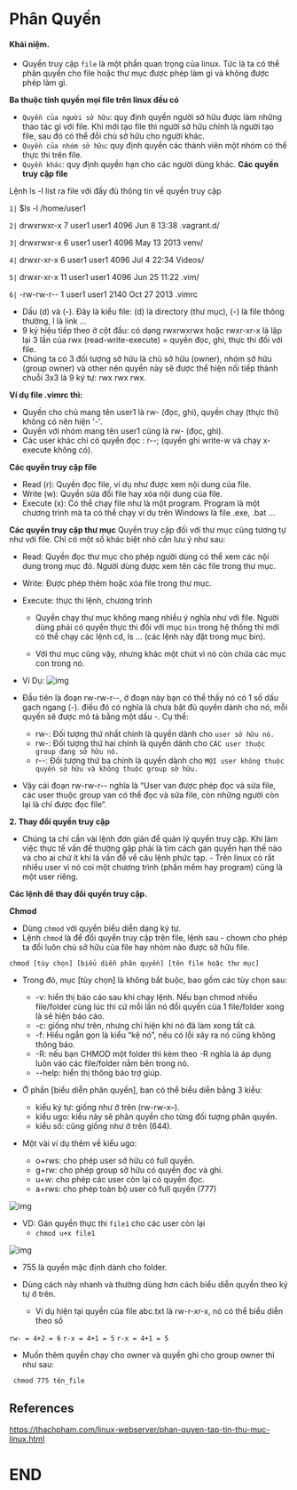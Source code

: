 # Phân Quyền

#### Khái niệm.
- Quyền truy cập ``file`` là một phần quan trọng của linux. Tức là ta có thể phân quyền cho file hoặc thư mục được phép làm gì và không được phép làm gì.

**Ba thuộc tính quyền mọi file trên linux đều có**
- ``Quyền của người sở hữu``: quy định quyền người sở hữu được làm những thao tác gì với file. Khi mới tạo file thì người sở hữu chính là người tạo file, sau đó có thể đổi chủ sở hữu cho người khác.
- ``Quyền của nhóm sở hữu``: quy định quyền các thành viên một nhóm có thể thực thi trên file.
- ``Quyền khác``: quy định quyền hạn cho các người dùng khác.
**Các quyền truy cập file**

Lệnh ls -l list ra file với đầy đủ thông tin về quyền truy cập

``1|`` $ls -l /home/user1

``2|`` drwxrwxr-x   7 user1 user1   4096 Jun  8 13:38 .vagrant.d/ 

``3|`` drwxrwxr-x   6 user1 user1   4096 May 13  2013 venv/ 

``4|`` drwxr-xr-x   6 user1 user1   4096 Jul  4 22:34 Videos/ 

``5|`` drwxr-xr-x  11 user1 user1   4096 Jun 25 11:22 .vim/

``6|`` -rw-rw-r--   1 user1 user1   2140 Oct 27  2013 .vimrc

- Dấu (d) và (-). Đây là kiểu file: (d) là directory (thư mục), (-) là file thông thường, l là link …
- 9 ký hiệu tiếp theo ở cột đầu: có dạng rwxrwxrwx hoặc rwxr-xr-x là lặp lại 3 lần của rwx (read-write-execute) = quyền đọc, ghi, thực thi đối với file.
- Chúng ta có 3 đối tượng sở hữu là chủ sở hữu (owner), nhóm sở hữu (group owner)  và other nên quyền này sẽ được thể hiện nối tiếp thành chuỗi 3x3 là 9 ký tự: rwx rwx rwx.

**Ví dụ file .vimrc thì:**

- Quyền cho chủ mang tên user1 là rw- (đọc, ghi), quyền chạy (thực thi) không có nên hiện '-'.
- Quyền với nhóm mang tên user1 cũng là rw- (đọc, ghi).
- Các user khác chỉ có quyền đọc : r--;  (quyền ghi write-w và chạy x-execute không có).

**Các quyền truy cập file**
- Read (r): Quyền đọc file, ví dụ như được xem nội dung của file.
- Write (w): Quyền sửa đổi file hay xóa nội dung của file.
- Execute (x): Có thể chạy file như là một program. Program là một chương trình mà ta có thể chạy ví dụ trên Windows là file .exe, .bat ...

**Các quyền truy cập thư mục**
Quyền truy cập đối với thư mục cũng tương tự như với file. Chỉ có một số khác biệt nhỏ cần lưu ý như sau:

- Read: Quyền đọc thư mục cho phép người dùng có thể xem các nội dung trong mục đó. Người dùng được xem tên các file trong thư mục.
- Write: Được phép thêm hoặc xóa file trong thư mục.
- Execute: thực thi lệnh, chương trình

    - Quyền chạy thư mục không mang nhiều ý nghĩa như với file. Người dùng phải có quyền thực thi đối với mục ``bin`` trong hệ thống thì mới có thể chạy các lệnh cd, ls ... (các lệnh này đặt trong mục bin).

    - Với thư mục cũng vậy, nhưng khác một chút vì nó còn chứa các mục con trong nó.

- Ví Dụ: 
![img](https://scontent.fhan5-7.fna.fbcdn.net/v/t1.15752-9/62200894_323836978530261_6082137234071355392_n.png?_nc_cat=103&_nc_oc=AQmtJ6j3kVvbKRxSfDjcY6iKaq6E9dJtx-ktXsC1X30ZIdfOIPuVBlmFffCSnA_dpG4&_nc_ht=scontent.fhan5-7.fna&oh=e538af41b9b6b3fcc8dca4825a02911e&oe=5D85D4AF)

- Đầu tiên là đoạn rw-rw-r--, ở đoạn này bạn có thể thấy nó có 1 số dấu gạch ngang (-). điều đó có nghĩa là chưa bật đủ quyền dành cho nó, mỗi quyền sẽ được mô tả bằng một dấu -. Cụ thể:

  - rw-: Đối tượng thứ nhất chính là quyền dành cho ``user sở hữu nó.``
  - rw-: Đối tượng thứ hai chính là quyền dành cho ``CÁC user thuộc group đang sở hữu nó.``
  - r--: Đối tượng thứ ba chính là quyền dành cho ``MỌI user không thuộc quyền sở hữu và không thuộc group sở hữu.``
- Vậy cái đoạn rw-rw-r-- nghĩa là “User van được phép đọc và sửa file, các user thuộc group van có thể đọc và sửa file, còn những người còn lại là chỉ được đọc file“.

**2. Thay đổi quyền truy cập**
- Chúng ta chỉ cần vài lệnh đơn giản để quản lý quyền truy cập. Khi làm việc thực tế vấn đề thường gặp phải là tìm cách gán quyền hạn thế nào và cho ai chứ ít khi là vấn đề về câu lệnh phức tạp. - Trên linux có rất nhiều user vì nó coi một chương trình (phần mềm hay program) cũng là một user riêng.

**Các lệnh để thay đổi quyền truy cập.**

**Chmod**
- Dùng ``chmod`` với quyền biểu diễn dạng ký tự.
- Lệnh ``chmod`` là để đổi quyền truy cập trên file, lệnh sau - chown cho phép ta đổi luôn chủ sở hữu của file hay nhóm nào được sở hữu file.

``chmod [tùy chọn] [biểu diễn phân quyền] [tên file hoặc thư mục]``
- Trong đó, mục [tùy chọn] là không bắt buộc, bao gồm các tùy chọn sau:

  - -v: hiển thị báo cáo sau khi chạy lệnh. Nếu bạn chmod nhiều file/folder cùng lúc thì cứ mỗi lần nó đổi quyền của 1 file/folder xong là sẽ hiện báo cáo.
  - -c: giống như trên, nhưng chỉ hiện khi nó đã làm xong tất cả.
  - -f: Hiểu ngắn gọn là kiểu “kệ nó”, nếu có lỗi xảy ra nó cũng không thông báo.
  - -R: nếu bạn CHMOD một folder thì kèm theo -R nghĩa là áp dụng luôn vào các file/folder nằm bên trong nó.
  - --help: hiển thị thông báo trợ giúp.
- Ở phần [biểu diễn phân quyền], ban có thể biểu diễn bằng 3 kiểu:

  - kiểu ký tự: giống như ở trên (rw-rw-x–).
  - kiểu ugo: kiểu này sẽ phân quyền cho từng đối tượng phân quyền.
  - kiểu số: cũng giống như ở trên (644).
- Một vài ví dụ thêm về kiểu ugo:
  - o+rws: cho phép user sở hữu có full quyền.
  - g+rw: cho phép group sở hữu có quyền đọc và ghi.
  - u+w: cho phép các user còn lại có quyền đọc.
  - a+rws: cho phép toàn bộ user có full quyền (777)

![img](https://i.imgur.com/iDuy4Lh.png)

- VD: Gán quyền thực thi ``file1`` cho các user còn lại
  - ``chmod u+x file1``

![img](https://scontent.fhan5-6.fna.fbcdn.net/v/t1.15752-9/61999114_2248958918492334_3947338028950749184_n.png?_nc_cat=102&_nc_oc=AQmFUKlET09xT3HrglRGOB38QamcLArb3Un8WnRJ-vDvfhY1BncXhbcWdU6Hwx6k_88&_nc_ht=scontent.fhan5-6.fna&oh=52c6be58a4df62c70f4c35ac8790c5d9&oe=5D913A29)

- 755 là quyền mặc định dành cho folder.
- Dùng cách này nhanh và thường dùng hơn cách biểu diễn quyền theo ký tự ở trên. 
  
  - Ví dụ hiện tại quyền của file abc.txt là rw-r-xr-x, nó có thể biểu diễn theo số

``rw- = 4+2 = 6``
``r-x = 4+1 = 5``
``r-x = 4+1 = 5``

- Muốn thêm quyền chạy cho owner và quyền ghi cho group owner thì như sau:

`` chmod 775 tên_file``

## References
https://thachpham.com/linux-webserver/phan-quyen-tap-tin-thu-muc-linux.html
# END 
